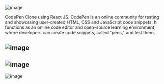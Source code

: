 ![image](https://user-images.githubusercontent.com/64256552/168145550-d4330074-d258-4368-804e-2d9248a99050.png)


CodePen Clone using React JS. CodePen is an online community for testing and showcasing user-created HTML, CSS and JavaScript code snippets. It functions as an online code editor and open-source learning environment, where developers can create code snippets, called "pens," and test them.

![image](https://user-images.githubusercontent.com/64256552/168145209-8c1975d3-c6d2-408c-811a-e9d8c4294d58.png)
---------------------------------------------------------------------------------------------------------------
![image](https://user-images.githubusercontent.com/64256552/168145199-4dd714d5-0d52-47d6-8933-c684f92f25a0.png)
---------------------------------------------------------------------------------------------------------------
![image](https://user-images.githubusercontent.com/64256552/168145187-db42dd18-d04a-488e-94ce-fabeee0530fd.png)


